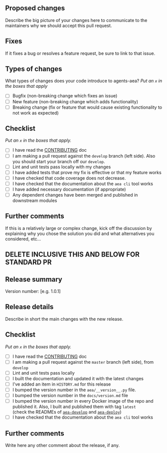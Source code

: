 ## Proposed changes

Describe the big picture of your changes here to communicate to the maintainers why we should accept this pull request.

## Fixes

If it fixes a bug or resolves a feature request, be sure to link to that issue.

## Types of changes

What types of changes does your code introduce to agents-aea?
_Put an `x` in the boxes that apply_

- [ ] Bugfix (non-breaking change which fixes an issue)
- [ ] New feature (non-breaking change which adds functionality)
- [ ] Breaking change (fix or feature that would cause existing functionality to not work as expected)

## Checklist

_Put an `x` in the boxes that apply._

- [ ] I have read the [CONTRIBUTING](../CONTRIBUTING.md) doc
- [ ] I am making a pull request against the `develop` branch (left side). Also you should start your branch off our `develop`.
- [ ] Lint and unit tests pass locally with my changes
- [ ] I have added tests that prove my fix is effective or that my feature works
- [ ] I have checked that code coverage does not decrease.
- [ ] I have checked that the documentation about the `aea cli` tool works
- [ ] I have added necessary documentation (if appropriate)
- [ ] Any dependent changes have been merged and published in downstream modules

## Further comments

If this is a relatively large or complex change, kick off the discussion by explaining why you chose the solution you did and what alternatives you considered, etc...


DELETE INCLUSIVE THIS AND BELOW FOR STANDARD PR
------

## Release summary

Version number: [e.g. 1.0.1]

## Release details

Describe in short the main changes with the new release.

## Checklist

_Put an `x` in the boxes that apply._

- [ ] I have read the [CONTRIBUTING](../CONTRIBUTING.md) doc
- [ ] I am making a pull request against the `master` branch (left side), from `develop`
- [ ] Lint and unit tests pass locally
- [ ] I built the documentation and updated it with the latest changes
- [ ] I've added an item in `HISTORY.md` for this release
- [ ] I bumped the version number in the `aea/__version__.py` file.
- [ ] I bumped the version number in the `docs/version.md` file
- [ ] I bumped the version number in every Docker image of the repo and published it. Also, I built and published them with tag `latest`  
      (check the READMEs of [`aea-develop`](../develop-image/README.md#publish) 
      and [`aea-deploy`](../deploy-image/README.md#publish))
- [ ] I have checked that the documentation about the `aea cli` tool works

## Further comments

Write here any other comment about the release, if any.
